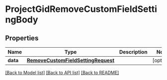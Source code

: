 # ProjectGidRemoveCustomFieldSettingBody

## Properties
Name | Type | Description | Notes
------------ | ------------- | ------------- | -------------
**data** | [**RemoveCustomFieldSettingRequest**](RemoveCustomFieldSettingRequest.md) |  | [optional] 

[[Back to Model list]](../README.md#documentation-for-models) [[Back to API list]](../README.md#documentation-for-api-endpoints) [[Back to README]](../README.md)

